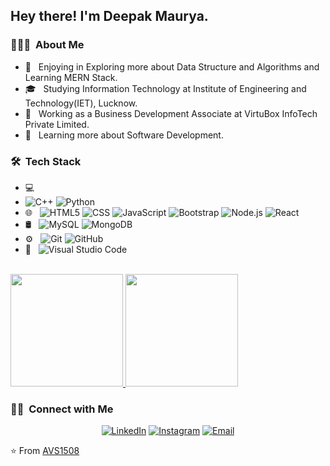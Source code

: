 <h2> Hey there! I'm Deepak Maurya.</h2>

<h3> 👨🏻‍💻 &nbsp;About Me </h3>

- 🤩 &nbsp; Enjoying in Exploring more about Data Structure and Algorithms and Learning MERN Stack.
- 🎓 &nbsp; Studying Information Technology at Institute of Engineering and Technology(IET), Lucknow.
- 💼 &nbsp; Working as a Business Development Associate at VirtuBox InfoTech Private Limited.
- 🌱 &nbsp; Learning more about Software Development.

<h3> 🛠 &nbsp;Tech Stack</h3>

- 💻 &nbsp;
- ![C++](https://img.shields.io/badge/-C++-333333?style=flat&logo=C%2B%2B&logoColor=00599C)
  ![Python](https://img.shields.io/badge/-Python-333333?style=flat&logo=python)
- 🌐 &nbsp;
  ![HTML5](https://img.shields.io/badge/-HTML5-333333?style=flat&logo=HTML5)
  ![CSS](https://img.shields.io/badge/-CSS-333333?style=flat&logo=CSS3&logoColor=1572B6)
  ![JavaScript](https://img.shields.io/badge/-JavaScript-333333?style=flat&logo=javascript)
  ![Bootstrap](https://img.shields.io/badge/-Bootstrap-333333?style=flat&logo=bootstrap&logoColor=563D7C)
  ![Node.js](https://img.shields.io/badge/-Node.js-333333?style=flat&logo=node.js)
  ![React](https://img.shields.io/badge/-React-333333?style=flat&logo=react)
- 🛢 &nbsp;
  ![MySQL](https://img.shields.io/badge/-MySQL-333333?style=flat&logo=mysql)
  ![MongoDB](https://img.shields.io/badge/-MongoDB-333333?style=flat&logo=mongodb)
- ⚙️ &nbsp;
  ![Git](https://img.shields.io/badge/-Git-333333?style=flat&logo=git)
  ![GitHub](https://img.shields.io/badge/-GitHub-333333?style=flat&logo=github)
- 🔧 &nbsp;
  ![Visual Studio Code](https://img.shields.io/badge/-Visual%20Studio%20Code-333333?style=flat&logo=visual-studio-code&logoColor=007ACC)
<br/>

<a href="https://github.com/AVS1508">
  <img height="180em" src="https://github-readme-stats.vercel.app/api?username=DEEPAK1164&theme=buefy&show_icons=true" />
  <img height="180em" src="https://github-readme-stats.vercel.app/api/top-langs/?username=DEEPAK1164&theme=buefy&layout=compact" />
</a>

<br/>

<h3> 🤝🏻 &nbsp;Connect with Me </h3>

<p align="center">
<a href="https://www.linkedin.com/in/deepak-maurya-374222237/"><img alt="LinkedIn" src="https://www.linkedin.com/in/deepak-maurya-374222237/"?style=flat-square&logo=linkedin"></a>
<a href="https://www.instagram.com/deepak_maurya1064/"><img alt="Instagram" src="https://www.instagram.com/deepak_maurya1064/"></a>
<a href="mailto:2001dkmaurya@gmail.com"><img alt="Email" src="2001dkmaurya@gmail.com?style=flat-square&logo=gmail"></a>
</p>

⭐️ From [AVS1508](https://github.com/DEEPAK1164)
